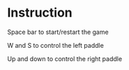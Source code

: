 # Instruction
Space bar to start/restart the game
  
W and S to control the left paddle

Up and down to control the right paddle
